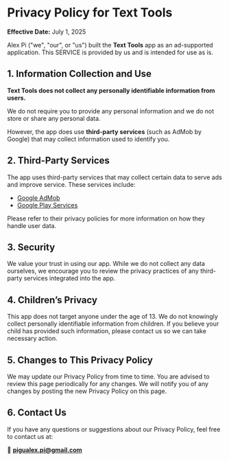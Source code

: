 # Privacy Policy for Text Tools

**Effective Date:** July 1, 2025

Alex Pi ("we", "our", or "us") built the **Text Tools** app as an ad-supported application. This SERVICE is provided by us and is intended for use as is.

## 1. Information Collection and Use

**Text Tools does not collect any personally identifiable information from users.**

We do not require you to provide any personal information and we do not store or share any personal data.

However, the app does use **third-party services** (such as AdMob by Google) that may collect information used to identify you.

## 2. Third-Party Services

The app uses third-party services that may collect certain data to serve ads and improve service. These services include:

- [Google AdMob](https://support.google.com/admob/answer/6128543?hl=en)
- [Google Play Services](https://policies.google.com/privacy)

Please refer to their privacy policies for more information on how they handle user data.

## 3. Security

We value your trust in using our app. While we do not collect any data ourselves, we encourage you to review the privacy practices of any third-party services integrated into the app.

## 4. Children’s Privacy

This app does not target anyone under the age of 13. We do not knowingly collect personally identifiable information from children. If you believe your child has provided such information, please contact us so we can take necessary action.

## 5. Changes to This Privacy Policy

We may update our Privacy Policy from time to time. You are advised to review this page periodically for any changes. We will notify you of any changes by posting the new Privacy Policy on this page.

## 6. Contact Us

If you have any questions or suggestions about our Privacy Policy, feel free to contact us at:

📧 **pigualex.pi@gmail.com**
